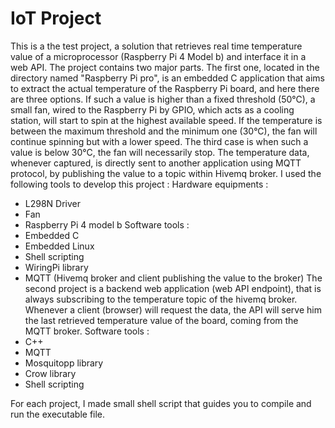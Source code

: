 # IoT Project
This is a the test project, a solution that retrieves real time temperature value of a microprocessor (Raspberry Pi 4 Model b) and interface it in a web API.
The project contains two major parts. The first one, located in the directory named "Raspberry Pi pro", is an embedded C application that aims to extract the actual temperature of the Raspberry Pi board, and here there are three options. If such a value is higher than a fixed threshold (50°C), a small fan, wired to the Raspberry Pi by GPIO, which acts as a cooling station, will start to spin at the highest available speed. If the temperature is between the maximum threshold and the minimum one (30°C), the fan will continue spinning but with a lower speed. The third case is when such a value is below 30°C, the fan will necessarily stop.
The temperature data, whenever captured, is directly sent to another application using MQTT protocol, by publishing the value to a topic within Hivemq broker.
I used the following tools to develop this project : 
Hardware equipments : 
- L298N Driver
- Fan
- Raspberry Pi 4 model b
Software tools : 
- Embedded C
- Embedded Linux
- Shell scripting
- WiringPi library
- MQTT (Hivemq broker and client publishing the value to the broker)
The second project is a backend web application (web API endpoint), that is always subscribing to the temperature topic of the hivemq broker. Whenever a client (browser) will request the data, the API will serve him the last retrieved temperature value of the board, coming from the MQTT broker. 
Software tools : 
- C++
- MQTT
- Mosquitopp library
- Crow library
- Shell scripting

For each project, I made small shell script that guides you to compile and run the executable file.
